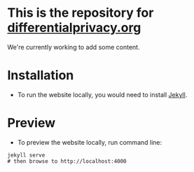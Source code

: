 # This is the repository for [differentialprivacy.org](https://differentialprivacy.org/)
We're currently working to add some content.


# Installation
- To run the website locally, you would need to install
  [Jekyll](https://jekyllrb.com/).

# Preview
- To preview the website locally, run command line:
```
jekyll serve
# then browse to http://localhost:4000
```
